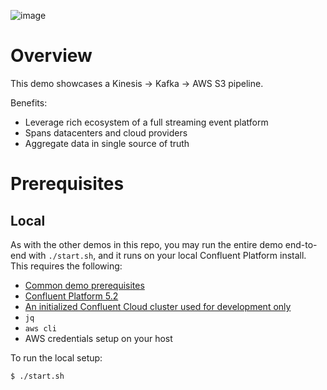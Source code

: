 ![image](../images/confluent-logo-300-2.png)

# Overview

This demo showcases a Kinesis -> Kafka -> AWS S3 pipeline.

Benefits:

* Leverage rich ecosystem of a full streaming event platform
* Spans datacenters and cloud providers
* Aggregate data in single source of truth


# Prerequisites

## Local

As with the other demos in this repo, you may run the entire demo end-to-end with `./start.sh`, and it runs on your local Confluent Platform install.  This requires the following:

* [Common demo prerequisites](https://github.com/confluentinc/examples#prerequisites)
* [Confluent Platform 5.2](https://www.confluent.io/download/)
* [An initialized Confluent Cloud cluster used for development only](https://confluent.cloud)
* `jq`
* `aws cli`
* AWS credentials setup on your host

To run the local setup:

```bash
$ ./start.sh
```

